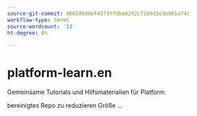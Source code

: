 ```yaml
---
source-git-commit: d60206d6bf4373ffdba8292c7169d1e3e961a74c
workflow-type: tm+mt
source-wordcount: '13'
ht-degree: 0%

---
```

# platform-learn.en

Gemeinsame Tutorials und Hilfsmaterialien für Platform.

bereinigtes Repo zu reduzieren Größe ...

